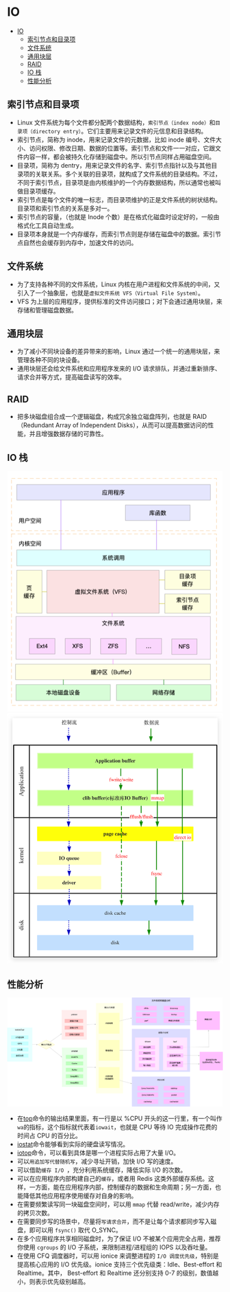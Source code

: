 # IO

- [IO](#io)
  - [索引节点和目录项](#索引节点和目录项)
  - [文件系统](#文件系统)
  - [通用块层](#通用块层)
  - [RAID](#raid)
  - [IO 栈](#io-栈)
  - [性能分析](#性能分析)

## 索引节点和目录项

- Linux 文件系统为每个文件都分配两个数据结构，`索引节点（index node）`和`目录项（directory entry）`。它们主要用来记录文件的元信息和目录结构。
- 索引节点，简称为 inode，用来记录文件的元数据，比如 inode 编号、文件大小、访问权限、修改日期、数据的位置等。索引节点和文件一一对应，它跟文件内容一样，都会被持久化存储到磁盘中。所以引节点同样占用磁盘空间。
- 目录项，简称为 dentry，用来记录文件的名字、索引节点指针以及与其他目录项的关联关系。多个关联的目录项，就构成了文件系统的目录结构。不过，不同于索引节点，目录项是由内核维护的一个内存数据结构，所以通常也被叫做目录项缓存。
- 索引节点是每个文件的唯一标志，而目录项维护的正是文件系统的树状结构。目录项和索引节点的关系是多对一。
- 索引节点的容量，（也就是 Inode 个数）是在格式化磁盘时设定好的，一般由格式化工具自动生成。
- 目录项本身就是一个内存缓存，而索引节点则是存储在磁盘中的数据。索引节点自然也会缓存到内存中，加速文件的访问。

## 文件系统

- 为了支持各种不同的文件系统，Linux 内核在用户进程和文件系统的中间，又引入了一个抽象层，也就是`虚拟文件系统 VFS（Virtual File System）`。
- VFS 为上层的应用程序，提供标准的文件访问接口；对下会通过通用块层，来存储和管理磁盘数据。

## 通用块层

- 为了减小不同块设备的差异带来的影响，Linux 通过一个统一的通用块层，来管理各种不同的块设备。
- 通用块层还会给文件系统和应用程序发来的 I/O 请求排队，并通过重新排序、请求合并等方式，提高磁盘读写的效率。

## RAID

- 把多块磁盘组合成一个逻辑磁盘，构成冗余独立磁盘阵列，也就是 RAID（Redundant Array of Independent Disks），从而可以提高数据访问的性能，并且增强数据存储的可靠性。

## IO 栈

![IO栈](https://github.com/gongluck/images/blob/main/io/io_stack.png)
![数据状态](https://github.com/gongluck/images/blob/main/io/data_status.png)

## 性能分析

![IO性能分析](https://github.com/gongluck/images/blob/main/linux/performance/io.png)

- 在[top](../tools/command.md#top)命令的输出结果里面，有一行是以 %CPU 开头的这一行里，有一个叫作`wa`的指标，这个指标就代表着`iowait`，也就是 CPU 等待 IO 完成操作花费的时间占 CPU 的百分比。
- [iostat](../tools/command.md#iostat)命令能够看到实际的硬盘读写情况。
- [iotop](../tools/command.md#iotop)命令，可以看到具体是哪一个进程实际占用了大量 I/O。
- 可以`用追加写代替随机写`，减少寻址开销，加快 I/O 写的速度。
- 可以借助`缓存 I/O `，充分利用系统缓存，降低实际 I/O 的次数。
- 可以在应用程序内部构建自己的`缓存`，或者用 Redis 这类外部缓存系统。这样，一方面，能在应用程序内部，控制缓存的数据和生命周期；另一方面，也能降低其他应用程序使用缓存对自身的影响。
- 在需要频繁读写同一块磁盘空间时，可以用 `mmap` 代替 read/write，减少内存的拷贝次数。
- 在需要同步写的场景中，尽量将`写请求合并`，而不是让每个请求都同步写入磁盘，即可以用 `fsync()` 取代 O_SYNC。
- 在多个应用程序共享相同磁盘时，为了保证 I/O 不被某个应用完全占用，推荐你使用 `cgroups` 的 I/O 子系统，来限制进程/进程组的 IOPS 以及吞吐量。
- 在使用 CFQ 调度器时，可以用 ionice 来调整进程的 `I/O 调度优先级`，特别是提高核心应用的 I/O 优先级。ionice 支持三个优先级类：Idle、Best-effort 和 Realtime。其中， Best-effort 和 Realtime 还分别支持 0-7 的级别，数值越小，则表示优先级别越高。
